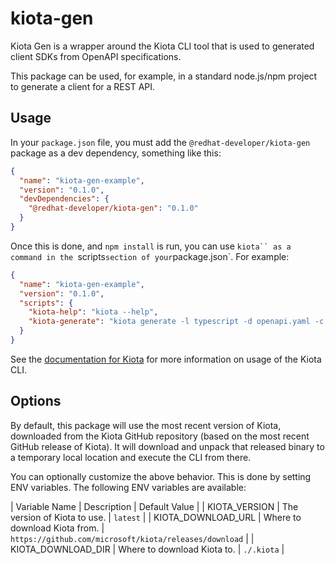 # kiota-gen
Kiota Gen is a wrapper around the Kiota CLI tool that is used to generated client SDKs
from OpenAPI specifications.

This package can be used, for example, in a standard node.js/npm project to generate
a client for a REST API.

## Usage

In your `package.json` file, you must add the `@redhat-developer/kiota-gen` package
as a dev dependency, something like this:

```json
{
  "name": "kiota-gen-example",
  "version": "0.1.0",
  "devDependencies": {
    "@redhat-developer/kiota-gen": "0.1.0"
  }
}
```

Once this is done, and `npm install` is run, you can use `kiota`` as a command in the
`scripts` section of your `package.json`.  For example:

```json
{
  "name": "kiota-gen-example",
  "version": "0.1.0",
  "scripts": {
    "kiota-help": "kiota --help",
    "kiota-generate": "kiota generate -l typescript -d openapi.yaml -c MyGeneratedClient -o ./client"
  }
}
```

See the [documentation for Kiota](https://learn.microsoft.com/en-us/openapi/kiota/using) for more 
information on usage of the Kiota CLI.

## Options

By default, this package will use the most recent version of Kiota, downloaded from the
Kiota GitHub repository (based on the most recent GitHub release of Kiota).  It will 
download and unpack that released binary to a temporary local location and execute the
CLI from there.

You can optionally customize the above behavior. This is done by setting ENV variables.
The following ENV variables are available:

| Variable Name       | Description                   | Default Value |
| KIOTA_VERSION       | The version of Kiota to use.  | `latest` |
| KIOTA_DOWNLOAD_URL  | Where to download Kiota from. | `https://github.com/microsoft/kiota/releases/download` |
| KIOTA_DOWNLOAD_DIR  | Where to download Kiota to.   | `./.kiota` |
